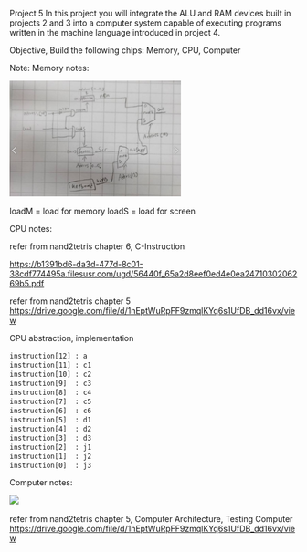 Project 5
In this project you will integrate the ALU and RAM devices built in projects 2 and 3 into a computer
system capable of executing programs written in the machine language introduced in project 4.

Objective, Build the following chips:
Memory, CPU, Computer    

Note: 
Memory notes:

<img src="images/image.png" width="300">

loadM = load for memory
loadS = load for screen

CPU notes:

refer from nand2tetris chapter 6,
C-Instruction

https://b1391bd6-da3d-477d-8c01-38cdf774495a.filesusr.com/ugd/56440f_65a2d8eef0ed4e0ea2471030206269b5.pdf 



refer from nand2tetris chapter 5 https://drive.google.com/file/d/1nEptWuRpFF9zmqlKYq6s1UfDB_dd16vx/view 

CPU abstraction, implementation
```instruction[15] : to differ whether an instruction is an Address or a C-Instruction
instruction[12] : a
instruction[11] : c1
instruction[10] : c2
instruction[9]  : c3
instruction[8]  : c4
instruction[7]  : c5
instruction[6]  : c6
instruction[5]  : d1
instruction[4]  : d2
instruction[3]  : d3
instruction[2]  : j1
instruction[1]  : j2
instruction[0]  : j3
``````
Computer notes:

<img src="images/image1.png" width="300">

refer from nand2tetris chapter 5, Computer Architecture, Testing Computer
https://drive.google.com/file/d/1nEptWuRpFF9zmqlKYq6s1UfDB_dd16vx/view